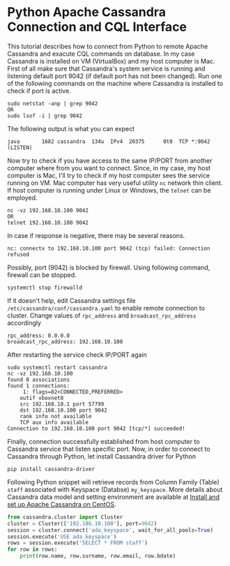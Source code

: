 # Python Apache Cassandra Connection and CQL Interface

This tutorial describes how to connect from Python to remote Apache Cassandra and exacute CQL commands on database. In my case Cassandra is installed on VM (VirtualBox) and my host computer is Mac. 
First of all make sure that Cassandra's system service is running and listening default port 9042 (if default port has not been changed). Run one of the following commands on the machine where Cassandra is installed to check if port is active. 
```
sudo netstat -anp | grep 9042
OR
sudo lsof -i | grep 9042 
```
The following output is what you can expect
```
java       1682 cassandra  134u  IPv4  20375      0t0  TCP *:9042 (LISTEN)
```
Now try to check if you have access to the same IP/PORT from another computer where from you want to connect. Since, in my case, my host computer is Mac, I'll try to check if my host computer sees the service running on VM. Mac computer has very useful utility ```nc``` network thin client. If host computer is running under Linux or Windows, the ```telnet``` can be employed.
```
nc -vz 192.168.10.100 9042
OR
telnet 192.168.10.100 9042
```
In case if response is negative, there may be several reasons. 
```
nc: connectx to 192.168.10.100 port 9042 (tcp) failed: Connection refused
```
Possibly, port (9042) is blocked by firewall. Using following command, firewall can be stopped. 
```
systemctl stop firewalld
```
If it doesn't help, edit Cassandra settings file ```/etc/cassandra/conf/cassandra.yaml``` to enable remote connection to cluster. Change values of ```rpc_address``` and ```broadcast_rpc_address``` accordingly
```
rpc_address: 0.0.0.0
broadcast_rpc_address: 192.168.10.100
```
After restarting the service check IP/PORT again
```
sudo systemctl restart cassandra
nc -vz 192.168.10.100
found 0 associations
found 1 connections:
     1:	flags=82<CONNECTED,PREFERRED>
	outif vboxnet0
	src 192.168.10.1 port 57799
	dst 192.168.10.100 port 9042
	rank info not available
	TCP aux info available
Connection to 192.168.10.100 port 9042 [tcp/*] succeeded!
```
Finally, connection successfully established from host computer to Cassandra service that listen specific port. 
Now, in order to connect to Cassandra through Python, let install Cassandra driver for Python
```
pip install cassandra-driver
```
Following Python snippet will retrieve records from Column Family (Table) ```staff``` associated with Keyspace (Databse) ```my_keyspace```. More details about  Cassandra data model and setting environment are available at [Install and set up Apache Cassandra on CentOS](https://github.com/abzetdin-adamov/Install-and-set-up-Apache-Cassandra-on-CentOS).
```python
from cassandra.cluster import Cluster
cluster = Cluster(['192.186.10.100'], port=9042)
session = cluster.connect('ada_keyspace', wait_for_all_pools=True)
session.execute('USE ada_keyspace')
rows = session.execute('SELECT * FROM staff')
for row in rows:
    print(row.name, row.surname, row.email, row.bdate)
```
